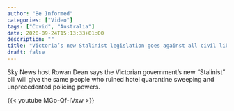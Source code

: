 ```yaml
---
author: "Be Informed"
categories: ["Video"]
tags: ["Covid", "Australia"]
date: 2020-09-24T15:13:33+01:00
description: ""
title: "Victoria’s new Stalinist legislation goes against all civil liberties"
draft: false
---
```


Sky News host Rowan Dean says the Victorian government’s new “Stalinist” bill will give the same people who ruined hotel quarantine sweeping and unprecedented policing powers.

{{< youtube MGo-Qf-iVxw >}}